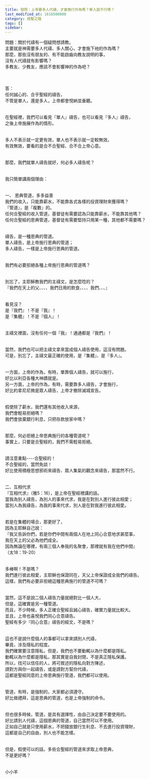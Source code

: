 ```yaml
---
title: 發問：上帝要多人代禱，才會施行作為嗎？單人就不行嗎？
last_modified_at: 1616508000
category: 成聖之路
tags: []
sidebar: 
---
```


<div>問題：關於代禱有一個疑問想請教。</div>
<div>主要就是神需要多人代禱、多人關心，才會施下衪的作為嗎？</div>
<div>那麼，那些沒有朋友的、有不能啟齒向教友說明的事，</div>
<div>沒有人代禱就有影響嗎？</div>
<div>多教友、少教友，應該不會影響神的作為吧？</div>
<div> </div>
<div> </div>
<div> </div>
<div>答：</div>
<div>任何誠心的、合乎聖經的禱告，</div>
<div>不管是單人，還是多人，上帝都會悅納並垂聽。</div>
<div> </div>
<div> </div>
<div>在聖經裡，我們可以看見『單人』禱告，也可以看見『多人』禱告，</div>
<div>之後上帝施展作為的情形。</div>
<div> </div>
<div> </div>
<div>多人不表示就一定更有效，單人也不表示就一定較無效。</div>
<div>有效無效，要看的是合不合聖經、合不合上帝心意。</div>
<div> </div>
<div> </div>
<div>那麼，我們就單人禱告就好，何必多人禱告呢？</div>
<div> </div>
<div> </div>
<div>我只簡單講兩個理由：</div>
<div> </div>
<div> </div>
<div>一、<span style="white-space:pre"> </span>恩典管道，多多益善</div>
<div>我們的收入，只能靠薪水，不能靠各式各樣的投資理財來獲得嗎？</div>
<div>『管道』，是『複數』的。</div>
<div>任何合聖經的收入管道，基督徒有需要認為只能靠薪水，不能靠其他嗎？</div>
<div>任何合聖經的恩典管道，基督徒有需要堅持只用某一種，其他都不需要嗎？</div>
<div> </div>
<div> </div>
<div>禱告，是一種恩典的管道。</div>
<div>單人禱告，是上帝施行恩典的管道；</div>
<div>多人禱告，一樣是上帝施行恩典的管道。</div>
<div> </div>
<div> </div>
<div>我們有必要拒絕各種上帝施行恩典的管道嗎？</div>
<div> </div>
<div> </div>
<div>別忘了，主耶穌教我們的主禱文，是怎麼唸的？</div>
<div>『我們在天上的父、、、、我們日用的飲食、、、、我們、、、』</div>
<div> </div>
<div> </div>
<div>看見沒？</div>
<div>是『我們』！不是『我』！</div>
<div>是『集體』！不是『個人』！</div>
<div> </div>
<div> </div>
<div>主禱文裡面，沒有任何一個『我』！通通都是『我們』！</div>
<div> </div>
<div> </div>
<div>當然，我們也可以把主禱文拿來當成個人禱告使用，這沒有問題。</div>
<div>可是，別忘了，主禱文最正確的使用，是『集體』、是『多人』。</div>
<div> </div>
<div> </div>
<div>一方面，上帝的作為，有時，單靠個人禱告，就可以施行，</div>
<div>好比以利亞各種大神蹟就是。</div>
<div>另一方面，上帝的作為，有時，需要靠多人禱告，才會施行，</div>
<div>好比約拿尼尼微是眾人禱告，上帝才撤除滅城宣告。</div>
<div> </div>
<div> </div>
<div>假使除了薪水，我們還有其他收入來源，</div>
<div>我們會輕易拒絕嗎？</div>
<div>我們會放棄銀行利息，只把存款放家中嗎？</div>
<div> </div>
<div> </div>
<div>那麼，何必拒絕上帝恩典施行的各種管道呢？</div>
<div>事實上，只要是合聖經的，我們不需輕易拒絕。</div>
<div> </div>
<div> </div>
<div>請注意重點----合聖經的！</div>
<div>不合聖經的，當然免談！</div>
<div>好比使用積極思想邪術來禱告、眾人集氣的觀念來禱告，那當然不行。</div>
<div> </div>
<div> </div>
<div>二、互相代求</div>
<div>『互相代求』（雅5：16），是上帝在聖經裡講的話。</div>
<div>當我為別人禱告，為別人的事來代求，我是在對別人進行彼此相愛；</div>
<div>當別人為我禱告，為我的事來代求，別人是在對我進行彼此相愛。</div>
<div> </div>
<div> </div>
<div>若是在集體的場合，那更好了，</div>
<div>因為主耶穌自己說：</div>
<div>『我又告訴你們，若是你們中間有兩個人在地上同心合意地求甚麼事，</div>
<div>我在天上的父必為他們成全。</div>
<div>因為無論在哪裡，有兩三個人奉我的名聚會，那裡就有我在他們中間』</div>
<div>（太18：19-20）</div>
<div> </div>
<div> </div>
<div>多棒啊！不是嗎？</div>
<div>我們進行彼此相愛，主耶穌也保證同在，天父上帝保證成全我們的禱告。</div>
<div>這樣，我們有必要非拒絕這種恩典施行的管道不可嗎？</div>
<div> </div>
<div> </div>
<div>當然，這不是說二個人禱告力量就絕對比一個人大，</div>
<div>但是，這確實是另一種管道。</div>
<div>而且，不少時候，多人正確合聖經且誠心禱告，確實力量就比較大。</div>
<div>並且，上帝也喜悅我們同心合意禱告。</div>
<div>聖經有多少『同心合意』禱告的經文，不是嗎？</div>
<div> </div>
<div> </div>
<div>這也不是說什麼個人的事都可以拿來請別人代禱，</div>
<div>畢竟，涉及隱私的程度。</div>
<div>我們確實要注意隱私，但是，我們也不要動輒以為什麼都是隱私。</div>
<div>動輒以為什麼都是隱私，那其實是自我封閉，不是真正隱私保護。</div>
<div>所以，找可以信任的人，將可敘述的隱私向對方陳述，</div>
<div>請對方與你一起禱告，或是請對方幫你代禱，</div>
<div>這都是聖經同意的上帝恩典施行管道，我們都可以使用。</div>
<div> </div>
<div> </div>
<div>管道，有時，是強制的，大家都必須遵守。</div>
<div>好比做禮拜，這是恩典的管道，也是上帝強制的命令。</div>
<div> </div>
<div> </div>
<div>但也很多時候，管道，是具有選擇性，由自己決定要不要使用的。</div>
<div>好比請別人代禱，這個恩典的管道，自己當然可以不使用。</div>
<div>正如自己就是只使用薪水，不把錢放銀行生利息、不去進行投資理財，</div>
<div>這都是自己的自由，別人也不能怎樣。</div>
<div> </div>
<div> </div>
<div>但是，假使可以的話，多些合聖經的管道來求取上帝恩典，</div>
<div>不是更好嗎？</div>
<div> </div>
<div> </div>
<div>小小羊</div>
<div> </div>
